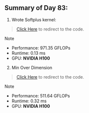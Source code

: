 ## Summary of Day 83:

1. Wrote Softplus kernel:

> [Click Here](./softplus.cu) to redirect to the code.

> [!note]
> - Performance: $971.35 \text{ GFLOPs}$
> - Runtime: $0.13 \text{ ms}$
> - GPU: **NVIDIA H100**

2. Min Over Dimension

> [Click Here](./min_over_dimension.cu) to redirect to the code.

> [!note]
> - Performance: $511.64 \text{ GFLOPs}$
> - Runtime: $0.32 \text{ ms}$
> - GPU: **NVIDIA H100**